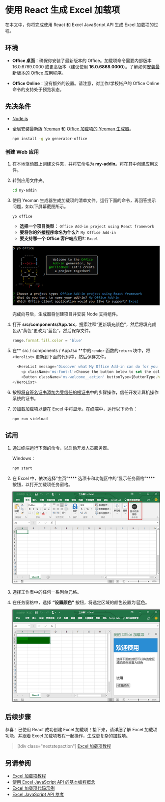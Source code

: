 # <a name="build-an-excel-add-in-using-react"></a>使用 React 生成 Excel 加载项

在本文中，你将完成使用 React 和 Excel JavaScript API 生成 Excel 加载项的过程。

## <a name="environment"></a>环境

- **Office 桌面**：确保你安装了最新版本的 Office。加载项命令需要内部版本 16.0.6769.0000 或更高版本（建议使用 **16.0.6868.0000**）。了解如何[安装最新版本的 Office 应用程序](http://aka.ms/latestoffice)。 
 
- **Office Online**：没有额外的设置。请注意，对工作/学校帐户的 Office Online 命令的支持处于预览状态。

## <a name="prerequisites"></a>先决条件

- [Node.js](https://nodejs.org)

- 全局安装最新版 [Yeoman](https://github.com/yeoman/yo) 和 [Office 加载项的 Yeoman 生成器](https://github.com/OfficeDev/generator-office)。
    ```bash
    npm install -g yo generator-office
    ```

### <a name="create-the-web-app"></a>创建 Web 应用

1. 在本地驱动器上创建文件夹，并将它命名为 **my-addin**。将在其中创建应用文件。

2. 转到应用文件夹。

    ```bash
    cd my-addin
    ```

3. 使用 Yeoman 生成器生成加载项的清单文件。运行下面的命令，再回答提示问题，如以下屏幕截图所示。

    ```bash
    yo office
    ```

    - **选择一个项目类型：** `Office Add-in project using React framework`
    - **要将你的外接程序命名为什么?:** `My Office Add-in`
    - **要支持哪一个 Office 客户端应用?:** `Excel`

    ![Yeoman 生成器](../images/yo-office-excel-react.png)
    
    完成向导后，生成器将创建项目并安装 Node 支持组件。

4.  打开 **src/components/App.tsx**，搜索注释“更新填充颜色”，然后将填充颜色从“黄色”更改为“蓝色”，然后保存文件。 

    ```js
    range.format.fill.color = 'blue'

    ```

5. 在** src / components / App.tsx **中的`render` 函数的`return` 块中，将 `<Herolist>` 更新到下面的代码中，然后保存文件。 

    ```js
      <HeroList message='Discover what My Office Add-in can do for you today!' items={this.state.listItems}>
        <p className='ms-font-l'>Choose the button below to set the color of the selected range to blue. <b>Set color</b>.</p>
        <Button className='ms-welcome__action' buttonType={ButtonType.hero} iconProps={{ iconName: 'ChevronRight' }} onClick={this.click}>Run</Button>
    </HeroList>
    ```

6. 按照[将自签名证书添加为受信任的根证书](https://github.com/OfficeDev/generator-office/blob/master/src/docs/ssl.md)中的步骤操作，信任开发计算机操作系统的证书。

7. 旁加载加载项以便在 Excel 中将显示。在终端中，运行以下命令： 
    
    ```bash
    npm run sideload
    ```

## <a name="try-it-out"></a>试用

1. 通过终端运行下面的命令，以启动开发人员服务器。

    Windows：
    ```bash
    npm start
    ```

2. 在 Excel 中，依次选择“主页”**** 选项卡和功能区中的“显示任务窗格”**** 按钮，以打开加载项任务窗格。

    ![Excel 加载项按钮](../images/excel-quickstart-addin-2b.png)

3. 选择工作表中的任何一系列单元格。

4. 在任务窗格中，选择 **“设置颜色”** 按钮，将选定区域的颜色设置为l蓝色。

    ![Excel 加载项](../images/excel-quickstart-addin-2c.png)

## <a name="next-steps"></a>后续步骤

恭喜！已使用 React 成功创建 Excel 加载项！接下来，请详细了解 Excel 加载项功能，并跟着 Excel 加载项教程一起操作，生成更复杂的加载项。

> [!div class="nextstepaction"]
> [Excel 加载项教程](../tutorials/excel-tutorial.yml)

## <a name="see-also"></a>另请参阅

* [Excel 加载项教程](../tutorials/excel-tutorial-create-table.md)
* [使用 Excel JavaScript API 的基本编程概念](../excel/excel-add-ins-core-concepts.md)
* [Excel 加载项代码示例](https://developer.microsoft.com/office/gallery/?filterBy=Samples,Excel)
* [Excel JavaScript API 参考](https://docs.microsoft.com/javascript/office/overview/excel-add-ins-reference-overview?view=office-js)
